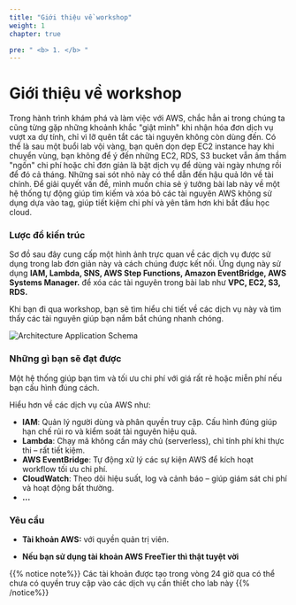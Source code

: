 ```yaml
---
title: "Giới thiệu về workshop"
weight: 1
chapter: true

pre: " <b> 1. </b> "
---
```


# Giới thiệu về workshop

Trong hành trình khám phá và làm việc với AWS, chắc hẳn ai trong chúng ta cũng từng gặp những khoảnh khắc "giật mình" khi nhận hóa đơn dịch vụ vượt xa dự tính, chỉ vì lỡ quên tắt các tài nguyên không còn dùng đến. Có thể là sau một buổi lab vội vàng, bạn quên dọn dẹp EC2 instance hay khi chuyển vùng, bạn không để ý đến những EC2, RDS, S3 bucket vẫn âm thầm "ngốn" chi phí hoặc chỉ đơn giản là bật dịch vụ để dùng vài ngày nhưng rồi để đó cả tháng. Những sai sót nhỏ này có thể dẫn đến hậu quả lớn về tài chính. Để giải quyết vấn đề, mình muốn chia sẻ ý tưởng bài lab này về một hệ thống tự động giúp tìm kiếm và xóa bỏ các tài nguyên AWS không sử dụng dựa vào tag, giúp tiết kiệm chi phí và yên tâm hơn khi bắt đầu học cloud.

### Lược đồ kiến trúc

Sơ đồ sau đây cung cấp một hình ảnh trực quan về các dịch vụ được sử dụng trong lab đơn giản này và cách chúng được kết nối. Ứng dụng này sử dụng **IAM, Lambda, SNS, AWS Step Functions, Amazon EventBridge, AWS Systems Manager.** để xóa các tài nguyên trong bài lab như **VPC, EC2, S3, RDS.**

Khi bạn đi qua workshop, bạn sẽ tìm hiểu chi tiết về các dịch vụ này và tìm thấy các tài nguyên giúp bạn nắm bắt chúng nhanh chóng.

![Architecture Application Schema](/images/1.Introduce/001-architectdiagram.png)

### Những gì bạn sẽ đạt được

Một hệ thống giúp bạn tìm và tối ưu chi phí với giá rất rẻ hoặc miễn phí nếu bạn cấu hình đúng cách.

Hiểu hơn về các dịch vụ của AWS như:

- **IAM**: Quản lý người dùng và phân quyền truy cập. Cấu hình đúng giúp hạn chế rủi ro và kiểm soát tài nguyên hiệu quả.
- **Lambda**: Chạy mã không cần máy chủ (serverless), chỉ tính phí khi thực thi – rất tiết kiệm.
- **AWS EventBridge**: Tự động xử lý các sự kiện AWS để kích hoạt workflow tối ưu chi phí.
- **CloudWatch**: Theo dõi hiệu suất, log và cảnh báo – giúp giám sát chi phí và hoạt động bất thường.
- **...**

### Yêu cầu

- **Tài khoản AWS:** với quyền quản trị viên.

- **Nếu bạn sử dụng tài khoản AWS FreeTier thì thật tuyệt vời**

{{% notice note%}}
Các tài khoản được tạo trong vòng 24 giờ qua có thể chưa có quyền truy cập vào các dịch vụ cần thiết cho lab này
{{% /notice%}}
